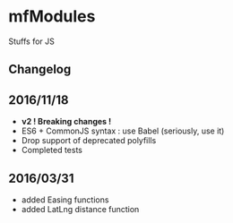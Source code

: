 mfModules
=====

Stuffs for JS

Changelog
---------

## 2016/11/18
- **v2 ! Breaking changes !**
- ES6 + CommonJS syntax : use Babel (seriously, use it)
- Drop support of deprecated polyfills 
- Completed tests

## 2016/03/31
- added Easing functions
- added LatLng distance function
